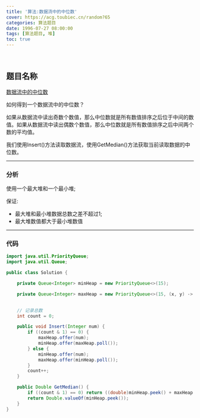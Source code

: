 ```yaml
---
title: '算法:数据流中的中位数'
cover: https://acg.toubiec.cn/random?65
categories: 算法题目
date: 1996-07-27 08:00:00
tags: [算法题目, 堆]
toc: true
---
```


<br/>

<!--more-->

## 题目名称

[数据流中的中位数](https://www.nowcoder.com/practice/9be0172896bd43948f8a32fb954e1be1?tpId=13&tqId=11216&tPage=4&rp=1&ru=%2Fta%2Fcoding-interviews&qru=%2Fta%2Fcoding-interviews%2Fquestion-ranking)

如何得到一个数据流中的中位数？

如果从数据流中读出奇数个数值，那么中位数就是所有数值排序之后位于中间的数值。如果从数据流中读出偶数个数值，那么中位数就是所有数值排序之后中间两个数的平均值。

我们使用Insert()方法读取数据流，使用GetMedian()方法获取当前读取数据的中位数。

****

### 分析

使用一个最大堆和一个最小堆;

保证:

-   最大堆和最小堆数据总数之差不超过1;
-   最大堆数值都大于最小堆数值

****

### 代码

```java
import java.util.PriorityQueue;
import java.util.Queue;

public class Solution {

    private Queue<Integer> minHeap = new PriorityQueue<>(15);

    private Queue<Integer> maxHeap = new PriorityQueue<>(15, (x, y) -> y - x);

    
    // 记录总数
    int count = 0;

    public void Insert(Integer num) {
        if ((count & 1) == 0) {
            maxHeap.offer(num);
            minHeap.offer(maxHeap.poll());
        } else {
            minHeap.offer(num);
            maxHeap.offer(minHeap.poll());
        }
        count++;
    }

    public Double GetMedian() {
        if ((count & 1) == 0) return ((double)minHeap.peek() + maxHeap.peek()) / 2;
        return Double.valueOf(minHeap.peek());
    }
}
```

